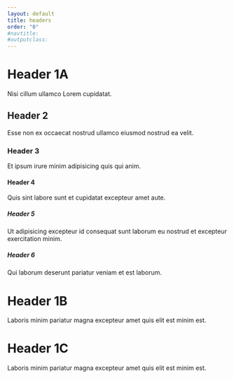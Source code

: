 ```yaml
---
layout: default
title: headers
order: "0"
#navtitle:
#outputclass:
---
```

 
# Header 1A
Nisi cillum ullamco Lorem cupidatat.

## Header 2
Esse non ex occaecat nostrud ullamco eiusmod nostrud ea velit. 

### Header 3
Et ipsum irure minim adipisicing quis qui anim.

#### Header 4
Quis sint labore sunt et cupidatat excepteur amet aute.

##### Header 5
Ut adipisicing excepteur id consequat sunt laborum eu nostrud et excepteur exercitation minim.

##### Header 6
Qui laborum deserunt pariatur veniam et est laborum.

# Header 1B
Laboris minim pariatur magna excepteur amet quis elit est minim est.


# Header 1C
Laboris minim pariatur magna excepteur amet quis elit est minim est.